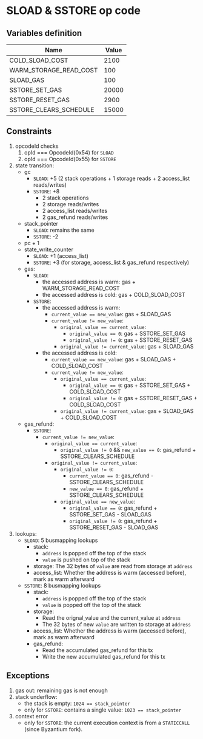 # SLOAD & SSTORE op code

## Variables definition

| Name | Value |
| - | - |
| COLD_SLOAD_COST | 2100 |
| WARM_STORAGE_READ_COST | 100 |
| SLOAD_GAS | 100 |
| SSTORE_SET_GAS | 20000 |
| SSTORE_RESET_GAS | 2900 |
| SSTORE_CLEARS_SCHEDULE | 15000 |

## Constraints

1. opcodeId checks
   1. opId === OpcodeId(0x54) for `SLOAD`
   2. opId === OpcodeId(0x55) for `SSTORE`
2. state transition:
   - gc
     - `SLOAD`: +5 (2 stack operations + 1 storage reads + 2 access_list reads/writes)
     - `SSTORE`: +8
       - 2 stack operations
       - 2 storage reads/writes
       - 2 access_list reads/writes
       - 2 gas_refund reads/writes
   - stack_pointer
     - `SLOAD`: remains the same
     - `SSTORE`: -2
   - pc + 1
   - state_write_counter
     - `SLOAD`: +1 (access_list)
     - `SSTORE`: +3 (for storage, access_list & gas_refund respectively)
   - gas:
     - `SLOAD`:
       - the accessed address is warm: gas + WARM_STORAGE_READ_COST
       - the accessed address is cold: gas + COLD_SLOAD_COST
     - `SSTORE`:
       - the accessed address is warm:
         - `current_value == new_value`: gas + SLOAD_GAS
         - `current_value != new_value`:
           - `original_value == current_value`:
             - `original_value == 0`: gas + SSTORE_SET_GAS
             - `original_value != 0`: gas + SSTORE_RESET_GAS
           - `original_value != current_value`: gas + SLOAD_GAS
       - the accessed address is cold:
         - `current_value == new_value`: gas + SLOAD_GAS + COLD_SLOAD_COST
         - `current_value != new_value`:
           - `original_value == current_value`:
             - `original_value == 0`: gas + SSTORE_SET_GAS + COLD_SLOAD_COST
             - `original_value != 0`: gas + SSTORE_RESET_GAS + COLD_SLOAD_COST
           - `original_value != current_value`: gas + SLOAD_GAS + COLD_SLOAD_COST
   * gas_refund:
     - `SSTORE`:
       - `current_value != new_value`:
         - `original_value == current_value`:
           - `original_value != 0` && `new_value == 0`: gas_refund + SSTORE_CLEARS_SCHEDULE
         - `original_value != current_value`:
           - `original_value != 0`:
             - `current_value == 0`: gas_refund - SSTORE_CLEARS_SCHEDULE
             - `new_value == 0`: gas_refund + SSTORE_CLEARS_SCHEDULE
           - `original_value == new_value`:
             - `original_value == 0`: gas_refund + SSTORE_SET_GAS - SLOAD_GAS
             - `original_value != 0`: gas_refund + SSTORE_RESET_GAS - SLOAD_GAS
3. lookups:
   - `SLOAD`: 5 busmapping lookups
     - stack:
       - `address` is popped off the top of the stack
       - `value` is pushed on top of the stack
     - storage: The 32 bytes of `value` are read from storage at `address`
     - access_list: Whether the address is warm (accessed before), mark as warm afterward
   - `SSTORE`: 8 busmapping lookups
     - stack:
       - `address` is popped off the top of the stack
       - `value` is popped off the top of the stack
     - storage:
       - Read the orignal_value and the current_value at `address`
       - The 32 bytes of new `value` are written to storage at `address`
     - access_list: Whether the address is warm (accessed before), mark as warm afterward
     - gas_refund:
       - Read the accumulated gas_refund for this tx
       - Write the new accumulated gas_refund for this tx

## Exceptions

1. gas out: remaining gas is not enough
2. stack underflow:
   - the stack is empty: `1024 == stack_pointer`
   - only for `SSTORE`: contains a single value: `1023 == stack_pointer`
3. context error
   - only for `SSTORE`: the current execution context is from a `STATICCALL` (since Byzantium fork).
